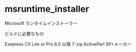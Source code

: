 msruntime_installer
===================

Microsoft ランタイムインストーラー

ビルドに必要なもの

Exepress CX Lite or Pro 6.0 以降
7-zip
ActivePerl
SP+メーカー
